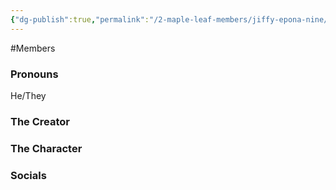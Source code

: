 ```yaml
---
{"dg-publish":true,"permalink":"/2-maple-leaf-members/jiffy-epona-nine/","created":"2024-12-23T14:29:57.779-05:00"}
---
```


#Members 
### Pronouns 
He/They
### The Creator
### The Character
### Socials
